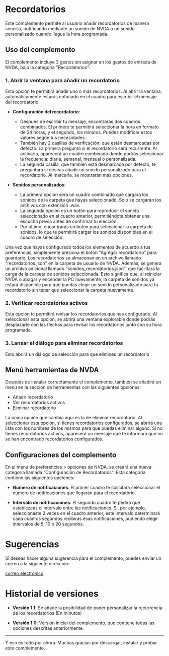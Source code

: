 # Recordatorios

Este complemento permite al usuario añadir recordatorios de manera sencilla, notificando mediante un sonido de NVDA o un sonido personalizado cuando llegue la hora programada.

## Uso del complemento

El complemento incluye 3 gestos sin asignar en los gestos de entrada de NVDA, bajo la categoría "Recordatorios":

### 1. Abrir la ventana para añadir un recordatorio

Esta opción te permitirá añadir uno o más recordatorios. Al abrir la ventana, automáticamente estarás enfocado en el cuadro para escribir el mensaje del recordatorio. 

- **Configuración del recordatorio**: 
  - Después de escribir tu mensaje, encontrarás dos cuadros combinados. El primero te permitirá seleccionar la hora en formato de 24 horas, y el segundo, los minutos. Puedes modificar estos valores según tus necesidades.
  - También hay 2 casillas de verificación, que están desmarcadas por defecto. La primera pregunta si el recordatorio será recurrente. Al activarla, aparecerá un cuadro combinado donde podrás seleccionar la frecuencia: diaria, semanal, mensual o personalizada.
  - La segunda casilla, que también está desmarcada por defecto, te preguntará si deseas añadir un sonido personalizado para el recordatorio. Al marcarla, se mostrarán más opciones.

- **Sonidos personalizados**: 
  - La primera opción será un cuadro combinado que cargará los sonidos de la carpeta que hayas seleccionado. Solo se cargarán los archivos con extensión .wav.
  - La segunda opción es un botón para reproducir el sonido seleccionado en el cuadro anterior, permitiéndote obtener una escucha previa antes de confirmar tu elección.
  - Por último, encontrarás un botón para seleccionar la carpeta de sonidos, lo que te permitirá cargar los sonidos disponibles en el cuadro de selección.

Una vez que hayas configurado todos los elementos de acuerdo a tus preferencias, simplemente presiona el botón "Agregar recordatorio" para guardarlo. Los recordatorios se almacenan en un archivo llamado "recordatorios.json" en la carpeta de usuario de NVDA. Además, se genera un archivo adicional llamado "sonidos_recordatorios.json", que facilitará la carga de la carpeta de sonidos seleccionada. Esto significa que, al reiniciar NVDA o apagar y encender la PC nuevamente, la carpeta de sonidos ya estará disponible para que puedas elegir un sonido personalizado para tu recordatorio sin tener que seleccionar la carpeta nuevamente.

### 2. Verificar recordatorios activos

Esta opción te permitirá revisar los recordatorios que has configurado. Al seleccionar esta opción, se abrirá una ventana explorable donde podrás desplazarte con las flechas para revisar los recordatorios junto con su hora programada.


### 3. Lansar el diálogo para eliminar recordatorios

Esto abrirá un diálogo de selección para que elimines un recordatorio

## Menú herramientas de NVDA

Después de instalar correctamente el complemento, también se añadirá un menú en la sección de herramientas con las siguientes opciones:

- Añadir recordatorio
- Ver recordatorios activos
- Eliminar recordatorio

La única opción que cambia aquí es la de eliminar recordatorio. Al seleccionar esta opción, si tienes recordatorios configurados, se abrirá una lista con los nombres de los mismos para que puedas eliminar alguno. Si no tienes recordatorios activos, aparecerá un mensaje que te informará que no se han encontrado recordatorios configurados.

## Configuraciones del complemento

En el menú de preferencias > opciones de NVDA, se creará una nueva categoría llamada "Configuración de Recordatorios". Esta categoría contiene las siguientes opciones:

- **Número de notificaciones**: El primer cuadro te solicitará seleccionar el número de notificaciones que llegarán para el recordatorio.
  
- **Intervalo de notificaciones**: El segundo cuadro te pedirá que establezcas el intervalo entre las notificaciones. Si, por ejemplo, seleccionaste 2 veces en el cuadro anterior, este intervalo determinará cada cuántos segundos recibirás esas notificaciones, pudiendo elegir intervalos de 5, 10 o 20 segundos.

# Sugerencias

Si deseas hacer alguna sugerencia para el complemento, puedes enviar un correo a la siguiente dirección:

[correo electrónico](mailto:marcomolinaleija@hotmail.com)

# Historial de versiones

- **Versión 1.1**: Se añade la posibilidad de poder personalizar la recurrencia de los recordatorios (En minutos)

- **Versión 1.0**: Versión inicial del complemento, que contiene todas las opciones descritas anteriormente.

---

Y eso es todo por ahora. Muchas gracias por descargar, instalar y probar este complemento.